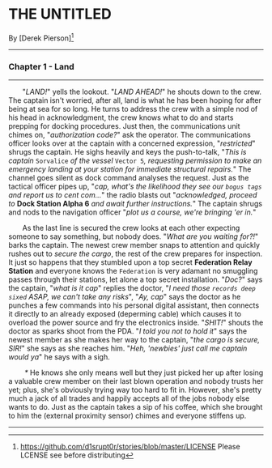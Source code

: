 THE UNTITLED
============
By [Derek Pierson][^LICENSE]

---
### Chapter 1 - Land
---
&nbsp; &nbsp; &nbsp; &nbsp;"_LAND!_" yells the lookout.  "_LAND AHEAD!_" he shouts down to the crew.  The captain isn't worried, after all, land is what he has been hoping for after being at sea for so long.  He turns to address the crew with a simple nod of his head in acknowledgment, the crew knows what to do and starts prepping for docking procedures.  Just then, the communications unit chimes on, "_authorization code?_" ask the operator.  The communications officer looks over at the captain with a concerned expression, "_restricted_" shrugs the captain.  He sighs heavily and keys the push-to-talk, "_This is captain_ `Sorvalice` _of the vessel_ `Vector 5`_, requesting permission to make an emergency landing at your station for immediate structural repairs._"  The channel goes silent as dock command analyses the request.  Just as the tactical officer pipes up, "_cap, what's the likelihood they see our `bogus tags` and report us to cent com..._" the radio blasts out "_acknowledged, proceed to_ **Dock Station Alpha 6** _and await further instructions._"  The captain shrugs and nods to the navigation officer "_plot us a course, we're bringing 'er in._"

&nbsp; &nbsp; &nbsp; &nbsp;As the last line is secured the crew looks at each other expecting someone to say something, but nobody does.  "_What are you waiting for?!_" barks the captain.  The newest crew member snaps to attention and quickly rushes out to _secure the cargo_, the rest of the crew prepares for inspection.  It just so happens that they stumbled upon a top secret **Federation Relay Station** and everyone knows the `Federation` is very adamant no smuggling passes through their stations, let alone a top secret installation.  "_Doc?_" says the captain, "_what is it cap_" replies the doctor, "_I need those `records deep sixed` ASAP, we can't take any risks_", "_Ay, cap_" says the doctor as he punches a few commands into his personal digital assistant, then connects it directly to an already exposed (deperming cable) which causes it to overload the power source and fry the electronics inside.  "_SHIT!_" shouts the doctor as sparks shoot from the PDA.  "_I told you not to hold it_" says the newest member as she makes her way to the captain, "_the cargo is secure, SIR!_" she says as she reaches him.  "_Heh, 'newbies' just call me captain would ya_" he says with a sigh.

&nbsp; &nbsp; &nbsp; &nbsp; _*_ He knows she only means well but they just picked her up after losing a valuable crew member on their last blown operation and nobody trusts her yet; plus, she's obviously trying way too hard to fit in.  However, she's pretty much a jack of all trades and happily accepts all of the jobs nobody else wants to do.  Just as the captain takes a sip of his coffee, which she brought to him the (external proximity sensor) chimes and everyone stiffens up.

---

[^LICENSE]: https://github.com/d1srupt0r/stories/blob/master/LICENSE
            Please LCENSE see before distributing
